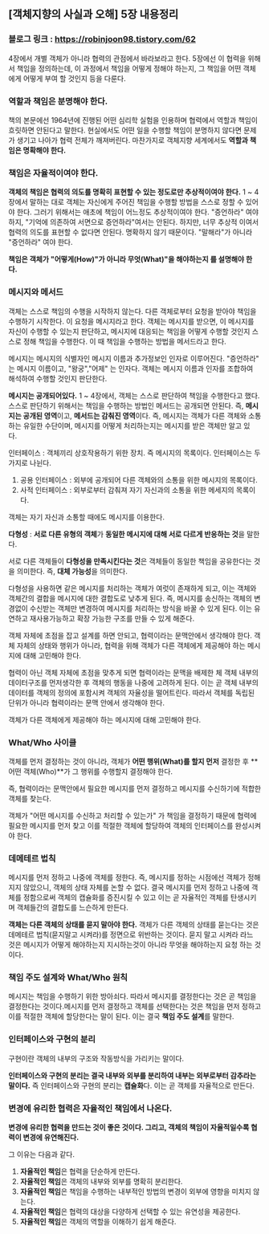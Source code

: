 ## [객체지향의 사실과 오해] 5장 내용정리
### 블로그 링크 : https://robinjoon98.tistory.com/62

4장에서 개별 객체가 아니라 협력의 관점에서 바라보라고 한다. 5장에선 이 협력을 위해서 책임을 정의하는데, 이 과정에서 책임을 어떻게 정해야 하는지, 그 책임을 어떤 객체에게 어떻게 부여 할 것인지 등을 다룬다.

### 역할과 책임은 분명해야 한다.

책의 본문에선 1964년에 진행된 어떤 심리학 실험을 인용하며 협력에서 역할과 책임이 흐릿하면 안된다고 말한다. 현실에서도 어떤 일을 수행할 책임이 분명하지 않다면 문제가 생기고 나아가 협력 전체가 깨져버린다. 마찬가지로 객체지향 세계에서도 **역할과 책임은 명확해야 한다.**

### 책임은 자율적이여야 한다.

**객체의 책임은 협력의 의도를 명확히 표현할 수 있는 정도로만 추상적이여야 한다.** 1 ~ 4장에서 말하는 대로 객체는 자신에게 주어진 책임을 수행할 방법을 스스로 정할 수 있어야 한다. 그러기 위해서는 애초에 책임이 어느정도 추상적이여야 한다. "증언하라" 여야 하지, "기억에 의존하여 서면으로 증언하라"여서는 안된다. 하지만, 너무 추상적 이여서 협력의 의도를 표현할 수 없다면 안된다. 명확하지 않기 때문이다. "말해라"가 아니라 "증언하라" 여야 한다.

**책임은 객체가 "어떻게(How)"가 아니라 무엇(What)"을 해야하는지 를 설명해야 한다.** 

### 메시지와 메서드

객체는 스스로 책임의 수행을 시작하지 않는다. 다른 객체로부터 요청을 받아야 책임을 수행하기 시작한다. 이 요청을 메시지라고 한다. 객체는 메시지를 받으면, 이 메시지를 자신이 수행할 수 있는지 판단하고, 메시지에 대응되는 책임을 어떻게 수행할 것인지 스스로 정해 책임을 수행한다. 이 때 책임을 수행하는 방법을 메서드라고 한다. 

메시지는 메시지의 식별자인 메시지 이름과 추가정보인 인자로 이루어진다. "증언하라" 는 메시지 이름이고, "왕궁","어제" 는 인자다. 객체는 메시지 이름과 인자를 조합하여 해석하여 수행할 것인지 판단한다.

**메시지는 공개되어있다.** 1 ~ 4장에서, 객체는 스스로 판단하여 책임을 수행한다고 했다. 스스로 판단하기 위해서는 책임을 수행하는 방법인 메서드는 공개되면 안된다. 즉, **메시지는 공개된 영역**이고, **메서드는 감춰진 영역**이다. 즉, 메시지는 객체가 다른 객체와 소통하는 유일한 수단이며, 메시지를 어떻게 처리하는지는 메시지를 받은 객체만 알고 있다.  

인터페이스 : 객체끼리 상호작용하기 위한 장치. 즉 메시지의 목록이다. 인터페이스는 두가지로 나뉜다.

1.  공용 인터페이스 : 외부에 공개되어 다른 객체와의 소통을 위한 메시지의 목록이다.
2.  사적 인터페이스 : 외부로부터 감춰져 자기 자신과의 소통을 위한 메세지의 목록이다.

객체는 자기 자신과 소통할 때에도 메시지를 이용한다.

**다형성** : **서로 다른 유형의 객체**가 **동일한 메시지에 대해 서로 다르게 반응하는 것**을 말한다.

서로 다른 객체들이 **다형성을 만족시킨다는 것**은 객체들이 동일한 책임을 공유한다는 것을 의미한다. 즉, **대체 가능성**을 의미한다. 

다형성을 사용하면 같은 메시지를 처리하는 객체가 여럿이 존재하게 되고, 이는 객체와 객체간의 결합을 메시지에 대한 결합도로 낮추게 된다. 즉, 메시지를 송신하는 객체의 변경없이 수신받는 객체만 변경하여 메시지를 처리하는 방식을 바꿀 수 있게 된다. 이는 유연하고 재사용가능하고 확장 가능한 구조를 만들 수 있게 해준다.

객체 자체에 초점을 잡고 설계를 하면 안되고, 협력이라는 문맥안에서 생각해야 한다. 객체 자체의 상태와 행위가 아니라, 협력을 위해 객체가 다른 객체에게 제공해야 하는 메시지에 대해 고민해야 한다.

협력이 아닌 객체 자체에 초점을 맞추게 되면 협력이라는 문맥을 배제한 체 객체 내부의 데이터구조를 먼저생각한 후 객체의 행동을 나중에 고려하게 된다. 이는 곧 객체 내부의 데이터를 객체의 정의에 포함시켜 객체의 자율성을 떨어트린다. 따라서 객체를 독립된 단위가 아니라 협력이라는 문맥 안에서 생각해야 한다.

객체가 다른 객체에게 제공해야 하는 메시지에 대해 고민해야 한다.

### What/Who 사이클

객체를 먼저 결정하는 것이 아니라, 객체가 **어떤 행위(What)를 할지 먼저** 결정한 후 **어떤 객체(Who)**가 그 행위를 수행할지 결정해야 한다. 

즉, 협력이라는 문맥안에서 필요한 메시지를 먼저 결정하고 메시지를 수신하기에 적합한 객체를 찾는다. 

객체가 "어떤 메시지를 수신하고 처리할 수 있는가" 가 책임을 결정하기 때문에 협력에 필요한 메시지를 먼저 찾고 이를 적절한 객체에 할당하여 객체의 인터페이스를 완성시켜야 한다.

### 데메테르 법칙

메시지를 먼저 정하고 나중에 객체를 정한다. 즉, 메시지를 정하는 시점에선 객체가 정해지지 않았으니, 객체의 상태 자체를 논할 수 없다. 결국 메시지를 먼저 정하고 나중에 객체를 정함으로써 객체의 캡슐화를 증진시킬 수 있고 이는 곧 자율적인 객체를 탄생시키며 객체들간의 결합도를 느슨하게 만든다.

**객체는 다른 객체의 상태를 묻지 말아야 한다.** 객체가 다른 객체의 상태를 묻는다는 것은 데메테르 법칙(묻지말고 시켜라)를 정면으로 위반하는 것이다. 묻지 말고 시켜라 라느 것은 메시지가 어떻게 해야하는지 지시하는것이 아니라 무엇을 해야하는지 요청 하는 것이다.

### 책임 주도 설계와 What/Who 원칙

메시지는 책임을 수행하기 위한 방아쇠다. 따라서 메시지를 결정한다는 것은 곧 책임을 결정한다는 것이다.메시지를 먼저 결정하고 객체를 선택한다는 것은 책임을 먼저 정하고 이를 적절한 객체에 할당한다는 말이 된다. 이는 결국 **책임 주도 설계**를 말한다. 

### 인터페이스와 구현의 분리

구현이란 객체의 내부의 구조와 작동방식을 가리키는 말이다.

**인터페이스와 구현의 분리는 결국 내부와 외부를 분리하여 내부는 외부로부터 감추라는 말이다.** 즉 인터페이스와 구현의 분리는 **캡슐화**다. 이는 곧 객체를 자율적으로 만든다. 

### 변경에 유리한 협력은 자율적인 책임에서 나온다.

**변경에 유리한 협력을 만드는 것이 좋은 것이다. 그리고, 객체의 책임이 자율적일수록 협력이 변경에 유연해진다.**

그 이유는 다음과 같다.

1.  **자율적인 책임**은 협력을 단순하게 만든다.
2.  **자율적인 책임**은 객체의 내부와 외부를 명확히 분리한다.
3.  **자율적인 책임**은 책임을 수행하는 내부적인 방법의 변경이 외부에 영향을 미치지 않는다.
4.  **자율적인 책임**은 협력의 대상을 다양하게 선택할 수 있는 유연성을 제공한다.
5.  **자율적인 책임**은 객체의 역할을 이해하기 쉽게 해준다.

